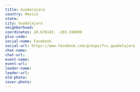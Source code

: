 ```yaml
---
title: Guadalajara
country: Mexico
state: 
city: Guadalajara
neighborhood: 
coordinates: 20.676143, -103.346998
plus-code:
social-name: Facebook
social-url: https://www.facebook.com/groups/fcc.guadalajara
chat-name:
chat-url:
event-name:
event-url:
leader-name:
leader-url:
old-photo: 
cover-photo:
---
```

